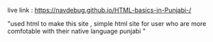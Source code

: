 live link :  https://navdebug.github.io/HTML-basics-in-Punjabi-/

"used html to make this site , simple html site for user who are more comfotable with their native language punjabi "
